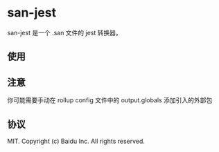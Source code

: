 # san-jest

san-jest 是一个 .san 文件的 jest 转换器。

## 使用

## 注意

你可能需要手动在 rollup config 文件中的 output.globals 添加引入的外部包

## 协议

MIT. Copyright (c) Baidu Inc. All rights reserved.

